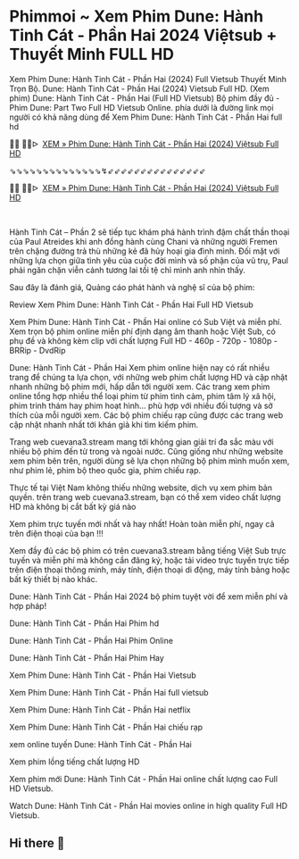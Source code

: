Phimmoi ~ Xem Phim Dune: Hành Tinh Cát - Phần Hai 2024 Việtsub + Thuyết Minh FULL HD
=
Xem Phim Dune: Hành Tinh Cát - Phần Hai (2024) Full Vietsub Thuyết Minh Trọn Bộ. Dune: Hành Tinh Cát - Phần Hai (2024) Vietsub Full HD. (Xem phim) Dune: Hành Tinh Cát - Phần Hai (Full HD Vietsub) Bộ phim đầy đủ - Phim Dune: Part Two Full HD Vietsub Online. phía dưới là đường link mọi người có khả năng dùng để Xem Phim Dune: Hành Tinh Cát - Phần Hai full hd

<p>🔴🔴 🔴🔴ᐅ &nbsp;<a href="https://t.co/WjS91LVNO7">XEM &raquo; Phim Dune: H&agrave;nh Tinh C&aacute;t - Phần Hai (2024) Việtsub Full HD</a></p>
<p>⇘⇘⇘⇘⇘⇘⇘⇘⇘⇘⇘⇘⇘⇘↯⇙⇙⇙⇙⇙⇙⇙⇙⇙⇙⇙⇙⇙⇙⇙</p>
<p>🔴🔴 🔴🔴ᐅ &nbsp;<a href="https://t.co/hI4yis67A5">XEM &raquo; Phim Dune: H&agrave;nh Tinh C&aacute;t - Phần Hai (2024) Việtsub Full HD</a></p>
<p><br></p>

Hành Tinh Cát – Phần 2 sẽ tiếp tục khám phá hành trình đậm chất thần thoại của Paul Atreides khi anh đồng hành cùng Chani và những người Fremen trên chặng đường trả thù những kẻ đã hủy hoại gia đình mình. Đối mặt với những lựa chọn giữa tình yêu của cuộc đời mình và số phận của vũ trụ, Paul phải ngăn chặn viễn cảnh tương lai tồi tệ chỉ mình anh nhìn thấy.



Sau đây là đánh giá, Quảng cáo phát hành và nghệ sĩ của bộ phim:



Review Xem Phim Dune: Hành Tinh Cát - Phần Hai Full HD Vietsub 







Xem Phim Dune: Hành Tinh Cát - Phần Hai online có Sub Việt và miễn phí. Xem trọn bộ phim online miễn phí định dạng âm thanh hoặc Việt Sub, có phụ đề và không kèm clip với chất lượng Full HD - 460p - 720p - 1080p - BRRip - DvdRip





Dune: Hành Tinh Cát - Phần Hai Xem phim online hiện nay có rất nhiều trang để chúng ta lựa chọn, với những web phim chất lượng HD và cập nhật nhanh những bộ phim mới, hấp dẫn tới người xem. Các trang xem phim online tổng hợp nhiều thể loại phim từ phim tình cảm, phim tâm lý xã hội, phim trinh thám hay phim hoạt hình… phù hợp với nhiều đối tượng và sở thích của mỗi người xem. Các bộ phim chiếu rạp cũng được các trang web cập nhật nhanh nhất tới khán giả khi tìm kiếm phim.





Trang web cuevana3.stream mang tới không gian giải trí đa sắc màu với nhiều bộ phim đến từ trong và ngoài nước. Cũng giống như những website xem phim bên trên, người dùng sẽ lựa chọn những bộ phim mình muốn xem, như phim lẻ, phim bộ theo quốc gia, phim chiếu rạp.





Thực tế tại Việt Nam không thiếu những website, dịch vụ xem phim bản quyền. trên trang web cuevana3.stream, bạn có thể xem video chất lượng HD mà không bị cắt bất kỳ giá nào





Xem phim trực tuyến mới nhất và hay nhất! Hoàn toàn miễn phí, ngay cả trên điện thoại của bạn !!!





Xem đầy đủ các bộ phim có trên cuevana3.stream bằng tiếng Việt Sub trực tuyến và miễn phí mà không cần đăng ký, hoặc tải video trực tuyến trực tiếp trên điện thoại thông minh, máy tính, điện thoại di động, máy tính bảng hoặc bất kỳ thiết bị nào khác.





Dune: Hành Tinh Cát - Phần Hai 2024 bộ phim tuyệt vời để xem miễn phí và hợp pháp!



Dune: Hành Tinh Cát - Phần Hai Phim hd



Dune: Hành Tinh Cát - Phần Hai Phim Online



Dune: Hành Tinh Cát - Phần Hai Phim Hay



Xem Phim Dune: Hành Tinh Cát - Phần Hai Vietsub



Xem Phim Dune: Hành Tinh Cát - Phần Hai full vietsub



Xem Phim Dune: Hành Tinh Cát - Phần Hai netflix



Xem Phim Dune: Hành Tinh Cát - Phần Hai chiếu rạp



xem online tuyến Dune: Hành Tinh Cát - Phần Hai



Xem phim lồng tiếng chất lượng HD



Xem phim mới Dune: Hành Tinh Cát - Phần Hai online chất lượng cao Full HD Vietsub.



Watch Dune: Hành Tinh Cát - Phần Hai movies online in high quality Full HD Vietsub.
## Hi there 👋

<!--

**Here are some ideas to get you started:**

🙋‍♀️ A short introduction - what is your organization all about?
🌈 Contribution guidelines - how can the community get involved?
👩‍💻 Useful resources - where can the community find your docs? Is there anything else the community should know?
🍿 Fun facts - what does your team eat for breakfast?
🧙 Remember, you can do mighty things with the power of [Markdown](https://docs.github.com/github/writing-on-github/getting-started-with-writing-and-formatting-on-github/basic-writing-and-formatting-syntax)
-->

